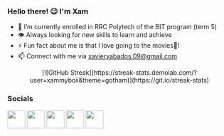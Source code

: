 ### Hello there! 😉 I'm Xam

- 🏫 I’m currently enrolled in RRC Polytech of the BIT program (term 5)
- 👁 Always looking for new skills to learn and achieve
- ⚡ Fun fact about me is that I love going to the movies🍿!
- 📫 Connect with me via xavieryabados.09@gmail.com

<div align="center">
  [![GitHub Streak](https://streak-stats.demolab.com/?user=xammyboii&theme=gotham)](https://git.io/streak-stats)
</div>

### Socials
<p align="left">
  <a href="https://www.linkedin.com/in//xaviery-abados-b6aa4b213/" target="_blank" rel="noreferrer"><img src="https://upload.wikimedia.org/wikipedia/commons/f/f8/LinkedIn_icon_circle.svg" width="40" height="40" /></a>
  <a href="https://www.github.com/xammyboii" target="_blank" rel="noreferrer"><img src="https://raw.githubusercontent.com/danielcranney/readme-generator/main/public/icons/socials/github.svg" width="40" height="40" /></a>
  <a href="http://www.instagram.com/xammyboii" target="_blank" rel="noreferrer"><img src="https://upload.wikimedia.org/wikipedia/commons/e/e7/Instagram_logo_2016.svg" width="40" height="40" /></a>
  <a href="https://www.twitter.com/xammyboii" target="_blank" rel="noreferrer"><img src="https://raw.githubusercontent.com/danielcranney/readme-generator/main/public/icons/socials/twitter.svg" width="40" height="40" /></a>
  <a href="https://letterboxd.com/xammyboii/" target="_blank" rel="noreferrer"><img src="https://a.ltrbxd.com/logos/letterboxd-decal-dots-neg-rgb.svg" width="40" height="40" /></a>
</p>
